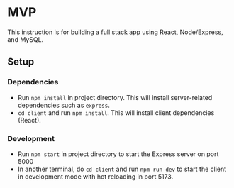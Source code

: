 # MVP

This instruction is for building a full stack app using React, Node/Express, and MySQL.

## Setup

### Dependencies

- Run `npm install` in project directory. This will install server-related dependencies such as `express`.
- `cd client` and run `npm install`. This will install client dependencies (React).

### Development

- Run `npm start` in project directory to start the Express server on port 5000
- In another terminal, do `cd client` and run `npm run dev` to start the client in development mode with hot reloading in port 5173.





